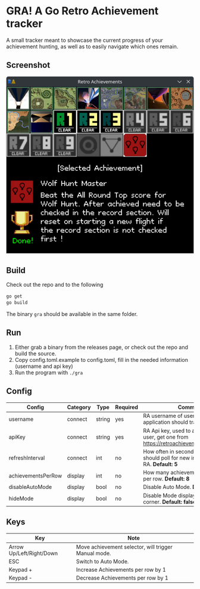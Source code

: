# GRA! A Go Retro Achievement tracker
A small tracker meant to showcase the current progress of your achievement hunting,
as well as to easily navigate which ones remain.

## Screenshot
![Screenshot of tool](screenshot.png)
## Build
Check out the repo and to the following
```bash
go get
go build
```
The binary `gra` should be available in the same folder.

## Run
1. Either grab a binary from the releases page, or check out the repo and build the source.
2. Copy config.toml.example to config.toml, fill in the needed information (username and api key)
3. Run the program with `./gra`

## Config

| Config             | Category | Type   | Required | Comment                                                                                        |
|--------------------|----------|--------|----------|------------------------------------------------------------------------------------------------|
| username           | connect  | string | yes      | RA username of user whom the application should track.                                         |
| apiKey             | connect  | string | yes      | RA Api key, used to authenticate the user, get one from https://retroachievements.org/settings |
| refreshInterval    | connect  | int    | no       | How often in seconds the application should poll for new information from RA. **Default: 5**   |
| achievementsPerRow | display  | int    | no       | How many achievements to display per row. **Default: 8**                                       |
| disableAutoMode    | display  | bool   | no       | Disable Auto Mode. **Default: false**                                                          |
| hideMode           | display  | bool   | no       | Disable Mode display in lower right corner. **Default: false**                                 | 

## Keys
| Key                      | Note                                                 |
|--------------------------|------------------------------------------------------|
| Arrow Up/Left/Right/Down | Move achievement selector, will trigger Manual mode. |
| ESC                      | Switch to Auto Mode.                                 |
| Keypad +                 | Increase Achievements per row by 1                   |
| Keypad -                 | Decrease Achievements per row by 1                   |